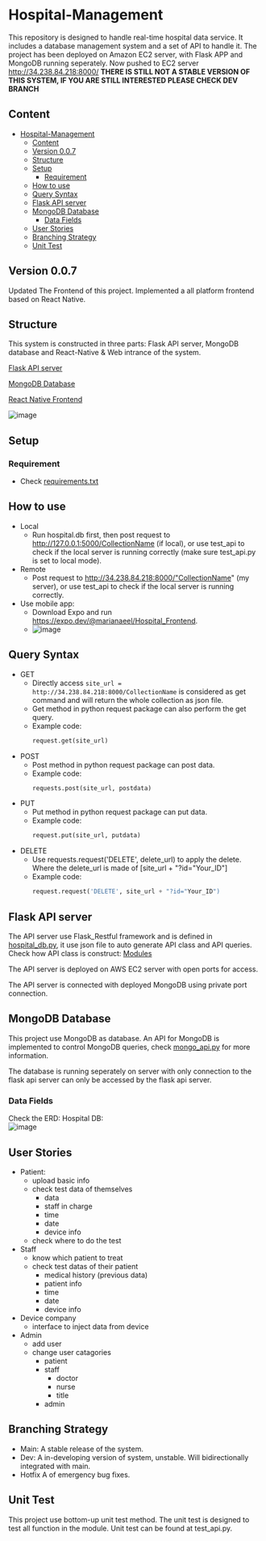 # Hospital-Management
This repository is designed to handle real-time hospital data service.
It includes a database management system and a set of API to handle it.
The project has been deployed on Amazon EC2 server, with Flask APP and MongoDB running seperately.
Now pushed to EC2 server http://34.238.84.218:8000/
**THERE IS STILL NOT A STABLE VERSION OF THIS SYSTEM, IF YOU ARE STILL INTERESTED PLEASE CHECK DEV BRANCH**

## Content
- [Hospital-Management](#hospital-management)
  - [Content](#content)
  - [Version 0.0.7](#version-007)
  - [Structure](#structure)
  - [Setup](#setup)
    - [Requirement](#requirement)
  - [How to use](#how-to-use)
  - [Query Syntax](#query-syntax)
  - [Flask API server](#flask-api-server)
  - [MongoDB Database](#mongodb-database)
    - [Data Fields](#data-fields)
  - [User Stories](#user-stories)
  - [Branching Strategy](#branching-strategy)
  - [Unit Test](#unit-test)

## Version 0.0.7
Updated The Frontend of this project. Implemented a all platform frontend based on React Native.

## Structure
This system is constructed in three parts: Flask API server, MongoDB database and React-Native & Web intrance of the system.

[Flask API server](#flask-api-server)

[MongoDB Database](#mongodb-database)

[React Native Frontend](https://github.com/MarianaEel/Hospital-Frontend)

![image](System%20Structure.png)

## Setup
### Requirement
- Check [requirements.txt](requirements.txt)

## How to use
- Local
  - Run hospital.db first, then post request to http://127.0.0.1:5000/CollectionName (if local), or use test_api to check if the local server is running correctly (make sure test_api.py is set to local mode).
- Remote 
  - Post request to http://34.238.84.218:8000/"CollectionName" (my server), or use test_api to check if the local server is running correctly.
- Use mobile app:
  - Download Expo and run https://expo.dev/@marianaeel/Hospital_Frontend.
  - ![image](./static/Frontend.GIF)

## Query Syntax
- GET
  - Directly access `site_url = http://34.238.84.218:8000/CollectionName` is considered as get command and will return the whole collection as json file. 
  - Get method in python request package can also perform the get query.
  - Example code: 
    ```python
    request.get(site_url)
    ```
- POST
  - Post method in python request package can post data. 
  - Example code: 
    ``` python
    requests.post(site_url, postdata)
    ```
- PUT
  - Put method in python request package can put data.
  - Example code:
    ``` python
    request.put(site_url, putdata)
    ```
- DELETE
  - Use requests.request('DELETE', delete_url) to apply the delete.
    Where the delete_url is made of [site_url + "?id="Your_ID"]
  - Example code:
    ``` python
    request.request('DELETE', site_url + "?id="Your_ID")
    ```

## Flask API server
The API server use Flask_Restful framework and is defined in [hospital_db.py](hospital_db.py), it use json file to auto generate API class and API queries. Check how API class is construct: [Modules](/module/)

The API server is deployed on AWS EC2 server with open ports for access.

The API server is connected with deployed MongoDB using private port connection.

## MongoDB Database
This project use MongoDB as database.
An API for MongoDB is implemented to control MongoDB queries, check [mongo_api.py](module/database_api/mongo_api.py) for more information.

The database is running seperately on server with only connection to the flask api server can only be accessed by the flask api server.

### Data Fields
Check the ERD:  Hospital DB:  
![image](Hospital%20DB.png)

## User Stories
- Patient:
  - upload basic info
  - check test data of themselves
    - data
    - staff in charge
    - time
    - date
    - device info
  - check where to do the test
- Staff
  - know which patient to treat
  - check test datas of their patient
    - medical history (previous data)
    - patient info
    - time
    - date
    - device info
- Device company
  - interface to inject data from device
- Admin
  - add user
  - change user catagories
    - patient
    - staff
      - doctor
      - nurse
      - title
    - admin


## Branching Strategy
- Main:     A stable release of the system.
- Dev:      A in-developing version of system, unstable. Will bidirectionally integrated with main.
- Hotfix    A of emergency bug fixes. 



## Unit Test
This project use bottom-up unit test method. The unit test is designed to test all function in the module. Unit test can be found at test_api.py.

